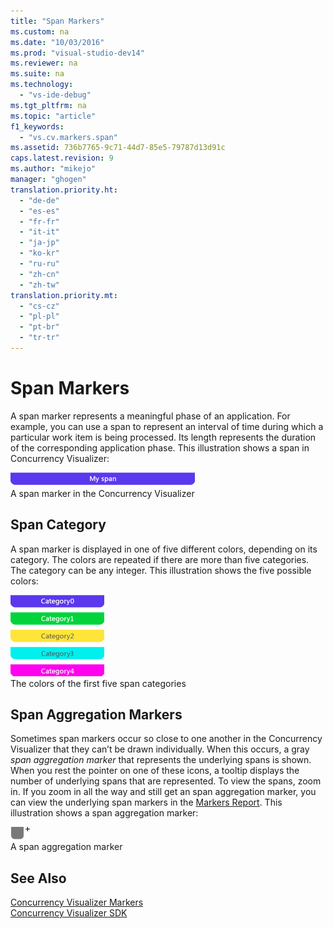 ```yaml
---
title: "Span Markers"
ms.custom: na
ms.date: "10/03/2016"
ms.prod: "visual-studio-dev14"
ms.reviewer: na
ms.suite: na
ms.technology: 
  - "vs-ide-debug"
ms.tgt_pltfrm: na
ms.topic: "article"
f1_keywords: 
  - "vs.cv.markers.span"
ms.assetid: 736b7765-9c71-44d7-85e5-79787d13d91c
caps.latest.revision: 9
ms.author: "mikejo"
manager: "ghogen"
translation.priority.ht: 
  - "de-de"
  - "es-es"
  - "fr-fr"
  - "it-it"
  - "ja-jp"
  - "ko-kr"
  - "ru-ru"
  - "zh-cn"
  - "zh-tw"
translation.priority.mt: 
  - "cs-cz"
  - "pl-pl"
  - "pt-br"
  - "tr-tr"
---
```

# Span Markers
A span marker represents a meaningful phase of an application. For example, you can use a span to represent an interval of time during which a particular work item is being processed. Its length represents the duration of the corresponding application phase. This illustration shows a span in Concurrency Visualizer:  
  
 ![A span marker in Concurrency Visualizer](../VS_IDE/media/cvmarkerspan.png "CVMarkerSpan")  
A span marker in the Concurrency Visualizer  
  
## Span Category  
 A span marker is displayed in one of five different colors, depending on its category. The colors are repeated if there are more than five categories. The category can be any integer. This illustration shows the five possible colors:  
  
 ![Five spans in different categories](../VS_IDE/media/cvmarkerspancategory.png "CVMarkerSpanCategory")  
The colors of the first five span categories  
  
## Span Aggregation Markers  
 Sometimes span markers occur so close to one another in the Concurrency Visualizer that they can’t be drawn individually. When this occurs, a gray *span aggregation marker* that represents the underlying spans is shown. When you rest the pointer on one of these icons, a tooltip displays the number of underlying spans that are represented. To view the spans, zoom in. If you zoom in all the way and still get an span aggregation marker, you can view the underlying span markers in the [Markers Report](../VS_IDE/markers-report.md). This illustration shows a span aggregation marker:  
  
 ![An aggregate span marker in Concurrency Visualizer](../VS_IDE/media/cvmarkerspanaggregate.png "CVMarkerSpanAggregate")  
A span aggregation marker  
  
## See Also  
 [Concurrency Visualizer Markers](../VS_IDE/concurrency-visualizer-markers.md)   
 [Concurrency Visualizer SDK](../VS_IDE/concurrency-visualizer-sdk.md)